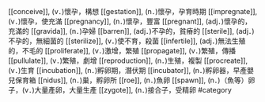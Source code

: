 [[conceive]], (v．)懷孕，構想 
[[gestation]], (n．)懷孕，孕育時期 
[[impregnate]], (v．)懷孕，使充滿 
[[pregnancy]], (n．)懷孕，豐富 
[[pregnant]], (adj．)懷孕的，充滿的 
[[gravida]], (n．)孕婦 
[[barren]], (adj．)不孕的，貧瘠的 
[[sterile]], (adj．)不孕的，無細菌的 
[[sterilize]], (v．)使不育，殺菌 
[[infertile]], (adj．)無法生殖的，不毛的 
[[proliferate]], (v．)激增，繁殖 
[[propagate]], (v．)繁殖，傳播 
[[pullulate]], (v．)繁殖，劇增 
[[reproduction]], (n．)生殖，複製 
[[procreate]], (v．)生育 
[[incubation]], (n．)孵卵期，潛伏期 
[[incubator]], (n．)孵卵器，早產嬰兒保育箱 
[[nidus]], (n．)巢，孵卵所 
[[roe]], (n．)魚卵 
[[spawn]], (n．)（魚等）卵子，(v．)大量產卵，大量生產 
[[zygote]], (n．)接合子，受精卵 
#category
